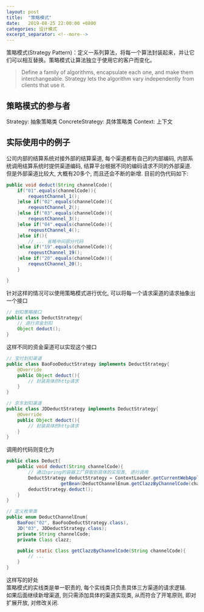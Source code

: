 ```yaml
---
layout: post
title:  "策略模式"
date:   2019-08-25 22:00:00 +0800
categories: 设计模式
excerpt_separator: <!--more-->
---
```


策略模式(Strategy Pattern)：定义一系列算法，将每一个算法封装起来，并让它们可以相互替换。策略模式让算法独立于使用它的客户而变化。
> Define a family of algorithms, encapsulate each one, and make them interchangeable. Strategy lets the algorithm vary independently from clients that use it.

<!--more-->
## 策略模式的参与者

Strategy: 抽象策略类
ConcreteStrategy: 具体策略类
Context: 上下文

## 实际使用中的例子
公司内部的结算系统对接外部的结算渠道, 每个渠道都有自己的内部编码, 内部系统调用结算系统时提供渠道编码, 结算平台根据不同的编码请求不同的外部渠道.
但是外部渠道比较大, 大概有20多个, 而且还会不断的新增. 目前的伪代码如下:
```java
public void deduct(String channelCode){
    if("01".equals(channelCode)){
        requestChannel_1();
    }else if("02".equals(channelCode)){
        reqeustChannel_2();
    }else if("03".equals(channelCode)){
        reqeustChannel_3();    
    }else if("04".equals(channelCode)){
        reqeustChannel_4();
    }else if(){
        // ... 省略中间部分代码
    }else if("19".equals(channelCode)){
        reqeustChannel_19();
    }else if("20".equals(channelCode)){
        reqeustChannel_20();
    }

}
```

针对这样的情况可以使用策略模式进行优化, 可以将每一个请求渠道的请求抽象出一个接口
```java
// 划扣策略接口
public class DeductStrategy{
    // 进行资金划扣
    Object deduct();
}
```
这样不同的资金渠道可以实现这个接口
```java
// 宝付划扣渠道
public class BaoFooDeductStrategy implements DeductStrategy{
    @Override
    public Object deduct(){
        // 封装具体的http请求
    }
}

// 京东划扣渠道
public class JDDeductStrategy implements DeductStrategy{
    @Override
    public Object deduct(){
        // 封装具体的http请求
    }
}
```

调用的代码则变化为
```java
public class Deduct{
    public void deduct(String channelCode){
        // 通过spring的容器工厂获取到具体的实现类, 进行调用
        DeductStrategy deductStrategy = ContextLoader.getCurrentWebApplicationContext().
                    getBean(DeductChannelEnum.getClazzByChannelCode(channelCode));
        deductStrategy.deduct();
    }
}

// 定义枚举类
public enum DeductChannelEnum{
    BaoFoo("02", BaoFooDeductStrategy.class),
    JD("03", JDDeductStrategy.class);
    private String channelCode;
    private Class clazz;

    public static Class getClazzByChannelCode(String channelCode){
        // ...
    }
}
```

这样写的好处  
策略模式的实线类是单一职责的, 每个实线类只负责具体三方渠道的请求逻辑.  
如果后面继续新增渠道, 则只需添加具体的渠道实现类, 从而符合了开笔原则, 即对扩展开放, 对修改关闭.